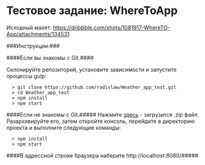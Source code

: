 # Тестовое задание: WhereToApp

Исходный макет: https://dribbble.com/shots/1081917-WhereTO-App/attachments/134531

###Инструкции:###

####Если вы знакомы с Git.####

Склонируйте репозиторий, установите зависимости и запустите процессы gulp:

```
  > git clone https://github.com/radislaw/Weather_app_test.git
  > cd Weather_app_test
  > npm install
  > npm start
```

####Eсли не знакомы с Git.#####
Нажмите [здесь](https://github.com/radislaw/Weather_app_test/archive/master.zip) - загрузится .zip файл.  Разархивируйте его, затем откройте консоль, перейдите в директорию проекта и выполните следующие команды:

```
  > npm install
  > npm start
```

####В адрессной строке браузера наберите http://localhost:8080/#####

